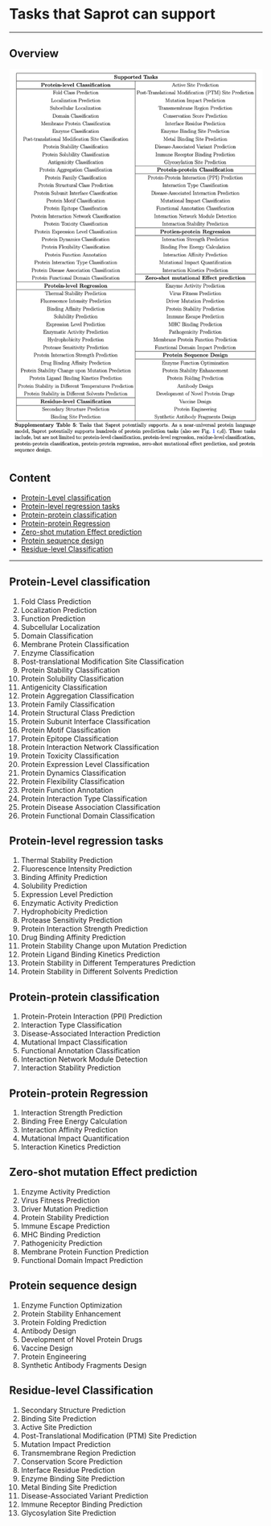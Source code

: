 # Tasks that Saprot can support

---
## Overview

<img src="https://github.com/westlake-repl/SaProtHub/blob/main/Figure/task_list.png?raw=true" align="center">

## Content

- [Protein-Level classification](#protein-level-classification)
- [Protein-level regression tasks](#protein-level-regression-tasks)
- [Protein-protein classification](#protein-protein-classification)
- [Protein-protein Regression](#protein-protein-regression)
- [Zero-shot mutation Effect prediction](#zero-shot-mutation-effect-prediction)
- [Protein sequence design](#protein-sequence-design)
- [Residue-level Classification](#residue-level-classification)



---



## Protein-Level classification

1. Fold Class Prediction
2. Localization Prediction
3. Function Prediction
4. Subcellular Localization
5. Domain Classification
6. Membrane Protein Classification
7. Enzyme Classification
8. Post-translational Modification Site Classification
9. Protein Stability Classification
10. Protein Solubility Classification
11. Antigenicity Classification
12. Protein Aggregation Classification
13. Protein Family Classification
14. Protein Structural Class Prediction
15. Protein Subunit Interface Classification
16. Protein Motif Classification
17. Protein Epitope Classification
18. Protein Interaction Network Classification
19. Protein Toxicity Classification
20. Protein Expression Level Classification
21. Protein Dynamics Classification
22. Protein Flexibility Classification
23. Protein Function Annotation
24. Protein Interaction Type Classification
25. Protein Disease Association Classification
26. Protein Functional Domain Classification




## Protein-level regression tasks

1. Thermal Stability Prediction 
2. Fluorescence Intensity Prediction 
3. Binding Affinity Prediction 
4. Solubility Prediction 
5. Expression Level Prediction 
6. Enzymatic Activity Prediction 
7. Hydrophobicity Prediction 
8. Protease Sensitivity Prediction 
9. Protein Interaction Strength Prediction 
10. Drug Binding Affinity Prediction 
11. Protein Stability Change upon Mutation Prediction 
12. Protein Ligand Binding Kinetics Prediction 
13. Protein Stability in Different Temperatures Prediction 
14. Protein Stability in Different Solvents Prediction 




## Protein-protein classification

1. Protein-Protein Interaction (PPI) Prediction
2. Interaction Type Classification
3. Disease-Associated Interaction Prediction
4. Mutational Impact Classification
5. Functional Annotation Classification
6. Interaction Network Module Detection
7. Interaction Stability Prediction




## Protein-protein Regression

1. Interaction Strength Prediction
2. Binding Free Energy Calculation
3. Interaction Affinity Prediction
4. Mutational Impact Quantification
5. Interaction Kinetics Prediction




## Zero-shot mutation Effect prediction

1. Enzyme Activity Prediction
2. Virus Fitness Prediction
3. Driver Mutation Prediction
4. Protein Stability Prediction
5. Immune Escape Prediction
6. MHC Binding Prediction
7. Pathogenicity Prediction
8. Membrane Protein Function Prediction
9. Functional Domain Impact Prediction



## Protein sequence design

1. Enzyme Function Optimization 
2. Protein Stability Enhancement
3. Protein Folding Prediction 
4. Antibody Design 
5. Development of Novel Protein Drugs 
6. Vaccine Design 
7. Protein Engineering 
8. Synthetic Antibody Fragments Design 

 

## Residue-level Classification

1. Secondary Structure Prediction 
2. Binding Site Prediction 
3. Active Site Prediction 
4. Post-Translational Modification (PTM) Site Prediction
5. Mutation Impact Prediction
6. Transmembrane Region Prediction
7. Conservation Score Prediction
8. Interface Residue Prediction
9. Enzyme Binding Site Prediction
10. Metal Binding Site Prediction
11. Disease-Associated Variant Prediction
12. Immune Receptor Binding Prediction
13. Glycosylation Site Prediction

 